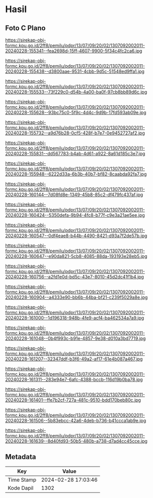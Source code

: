 # Hasil

## Foto C Plano

https://sirekap-obj-formc.kpu.go.id/2ff8/pemilu/pdpr/13/07/09/20/02/1307092002011-20240228-155341--fea2698d-15ff-4607-9900-5f34c4fc2ca6.jpg

https://sirekap-obj-formc.kpu.go.id/2ff8/pemilu/pdpr/13/07/09/20/02/1307092002011-20240228-155438--d3800aae-9531-4cbb-9d5c-51548ed9ffa1.jpg

https://sirekap-obj-formc.kpu.go.id/2ff8/pemilu/pdpr/13/07/09/20/02/1307092002011-20240228-155533--73f229c0-d54b-4a00-ba0f-97cb8bb89d6c.jpg

https://sirekap-obj-formc.kpu.go.id/2ff8/pemilu/pdpr/13/07/09/20/02/1307092002011-20240228-155628--93bc75c0-5f9c-4d4c-9d9b-17fd593ab09e.jpg

https://sirekap-obj-formc.kpu.go.id/2ff8/pemilu/pdpr/13/07/09/20/02/1307092002011-20240228-155732--a9d76b28-0cf5-428f-b7e7-0e9452727af2.jpg

https://sirekap-obj-formc.kpu.go.id/2ff8/pemilu/pdpr/13/07/09/20/02/1307092002011-20240228-155831--dd567783-b4ab-4d61-a922-8a61d185c3e7.jpg

https://sirekap-obj-formc.kpu.go.id/2ff8/pemilu/pdpr/13/07/09/20/02/1307092002011-20240228-155948--6222d33a-6b3b-40b7-bf82-8caabda92fa7.jpg

https://sirekap-obj-formc.kpu.go.id/2ff8/pemilu/pdpr/13/07/09/20/02/1307092002011-20240228-160144--7d08fd8e-1349-45b8-85c2-df479fc437af.jpg

https://sirekap-obj-formc.kpu.go.id/2ff8/pemilu/pdpr/13/07/09/20/02/1307092002011-20240228-160424--5350defa-9b94-4fc8-b77f-c9e3a21ae5ee.jpg

https://sirekap-obj-formc.kpu.go.id/2ff8/pemilu/pdpr/13/07/09/20/02/1307092002011-20240228-160547--0df4eae8-b44b-4490-8421-d93a7f2de57b.jpg

https://sirekap-obj-formc.kpu.go.id/2ff8/pemilu/pdpr/13/07/09/20/02/1307092002011-20240228-160647--e90da821-5cb8-4085-88da-193193e28eb5.jpg

https://sirekap-obj-formc.kpu.go.id/2ff8/pemilu/pdpr/13/07/09/20/02/1307092002011-20240228-160756--a2fd1e0d-bd5c-43e7-8010-45d2dc41f1b4.jpg

https://sirekap-obj-formc.kpu.go.id/2ff8/pemilu/pdpr/13/07/09/20/02/1307092002011-20240228-160904--a4333e90-bb6b-44ba-bf21-c239f5029a8e.jpg

https://sirekap-obj-formc.kpu.go.id/2ff8/pemilu/pdpr/13/07/09/20/02/1307092002011-20240228-161000--1d196318-948b-4fe9-acf4-ba462534a7a9.jpg

https://sirekap-obj-formc.kpu.go.id/2ff8/pemilu/pdpr/13/07/09/20/02/1307092002011-20240228-161048--0b4f993c-b91e-4857-9e38-d010a3bd7719.jpg

https://sirekap-obj-formc.kpu.go.id/2ff8/pemilu/pdpr/13/07/09/20/02/1307092002011-20240228-161207--32347ddf-b3f6-49a2-af17-61e4b087a467.jpg

https://sirekap-obj-formc.kpu.go.id/2ff8/pemilu/pdpr/13/07/09/20/02/1307092002011-20240228-161311--283e94e7-6afc-4388-bccb-116d19b0ba78.jpg

https://sirekap-obj-formc.kpu.go.id/2ff8/pemilu/pdpr/13/07/09/20/02/1307092002011-20240228-161401--ffe7b2cf-727a-481c-9510-bdd170beb80c.jpg

https://sirekap-obj-formc.kpu.go.id/2ff8/pemilu/pdpr/13/07/09/20/02/1307092002011-20240228-161506--5b83ebcc-42a6-4deb-b736-b41ccca1ab9e.jpg

https://sirekap-obj-formc.kpu.go.id/2ff8/pemilu/pdpr/13/07/09/20/02/1307092002011-20240228-161639--8d40fd93-50b5-480b-a738-d7ad4cc45cce.jpg


## Metadata

| Key        | Value               |
| ---------- | ------------------- |
| Time Stamp | 2024-02-28 17:03:46 |
| Kode Dapil | 1302                |



